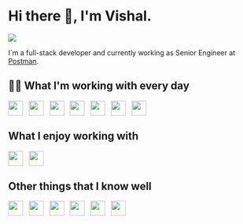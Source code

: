 # Hi there 👋, I'm Vishal.

<a href="https://github.com/VShingala" target="_blank"><img src="https://img.shields.io/badge/-VShingala-%23333?style=for-the-badge&logo=github&logoColor=white" target="_blank"></a> 

I´m a full-stack developer and currently working as Senior Engineer at [Postman](https://www.postman.com/).

## 👨‍💻 What I'm working with every day

<img align="center" height="30" src="https://cdn.jsdelivr.net/gh/devicons/devicon/icons/github/github-original.svg" />&nbsp;&nbsp;
<img align="center" height="30" src="https://cdn.jsdelivr.net/gh/devicons/devicon/icons/bitbucket/bitbucket-original-wordmark.svg" />&nbsp;&nbsp;
<img align="center" height="30" src="https://cdn.jsdelivr.net/gh/devicons/devicon/icons/amazonwebservices/amazonwebservices-original.svg" />&nbsp;&nbsp;
<img align="center" height="30" src="https://cdn.jsdelivr.net/gh/devicons/devicon/icons/javascript/javascript-plain.svg">&nbsp;&nbsp;
<img align="center" height="30" src="https://cdn.jsdelivr.net/gh/devicons/devicon/icons/nodejs/nodejs-plain.svg">&nbsp;&nbsp;
<img align="center" height="30" src="https://cdn.jsdelivr.net/gh/devicons/devicon/icons/npm/npm-original-wordmark.svg" />&nbsp;&nbsp;
<img align="center" height="30" src="https://cdn.jsdelivr.net/gh/devicons/devicon/icons/react/react-original.svg">&nbsp;&nbsp;

## What I enjoy working with
 
<img align="center" height="30" src="https://cdn.jsdelivr.net/gh/devicons/devicon/icons/nodejs/nodejs-plain.svg">&nbsp;&nbsp;
<img align="center" height="30" src="https://cdn.jsdelivr.net/gh/devicons/devicon/icons/react/react-original.svg">&nbsp;&nbsp;
 
## Other things that I know well
 
<img align="center" height="30" src="https://cdn.jsdelivr.net/gh/devicons/devicon/icons/gitlab/gitlab-original.svg" />&nbsp;&nbsp;
<img align="center" height="30" src="https://cdn.jsdelivr.net/gh/devicons/devicon/icons/css3/css3-original.svg" />&nbsp;&nbsp;
<img align="center" height="30" src="https://cdn.jsdelivr.net/gh/devicons/devicon/icons/html5/html5-original.svg" />&nbsp;&nbsp;
<img align="center" height="30" src="https://cdn.jsdelivr.net/gh/devicons/devicon/icons/mysql/mysql-original.svg" />&nbsp;&nbsp;
<img align="center" height="30" src="https://cdn.jsdelivr.net/gh/devicons/devicon/icons/redis/redis-original.svg" />&nbsp;&nbsp;
<img align="center" height="30" src="https://cdn.jsdelivr.net/gh/devicons/devicon/icons/mocha/mocha-plain.svg" />&nbsp;&nbsp;

